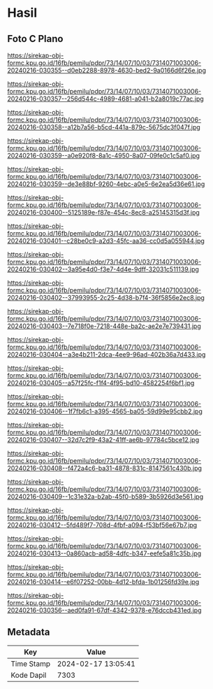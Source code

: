 # Hasil

## Foto C Plano

https://sirekap-obj-formc.kpu.go.id/16fb/pemilu/pdpr/73/14/07/10/03/7314071003006-20240216-030355--d0eb2288-8978-4630-bed2-9a0166d6f26e.jpg

https://sirekap-obj-formc.kpu.go.id/16fb/pemilu/pdpr/73/14/07/10/03/7314071003006-20240216-030357--256d544c-4989-4681-a041-b2a8019c77ac.jpg

https://sirekap-obj-formc.kpu.go.id/16fb/pemilu/pdpr/73/14/07/10/03/7314071003006-20240216-030358--a12b7a56-b5cd-441a-879c-5675dc3f047f.jpg

https://sirekap-obj-formc.kpu.go.id/16fb/pemilu/pdpr/73/14/07/10/03/7314071003006-20240216-030359--a0e920f8-8a1c-4950-8a07-09fe0c1c5af0.jpg

https://sirekap-obj-formc.kpu.go.id/16fb/pemilu/pdpr/73/14/07/10/03/7314071003006-20240216-030359--de3e88bf-9260-4ebc-a0e5-6e2ea5d36e61.jpg

https://sirekap-obj-formc.kpu.go.id/16fb/pemilu/pdpr/73/14/07/10/03/7314071003006-20240216-030400--5125189e-f87e-454c-8ec8-a25145315d3f.jpg

https://sirekap-obj-formc.kpu.go.id/16fb/pemilu/pdpr/73/14/07/10/03/7314071003006-20240216-030401--c28be0c9-a2d3-45fc-aa36-cc0d5a055944.jpg

https://sirekap-obj-formc.kpu.go.id/16fb/pemilu/pdpr/73/14/07/10/03/7314071003006-20240216-030402--3a95e4d0-f3e7-4d4e-9dff-32031c511139.jpg

https://sirekap-obj-formc.kpu.go.id/16fb/pemilu/pdpr/73/14/07/10/03/7314071003006-20240216-030402--37993955-2c25-4d38-b7f4-36f5856e2ec8.jpg

https://sirekap-obj-formc.kpu.go.id/16fb/pemilu/pdpr/73/14/07/10/03/7314071003006-20240216-030403--7e718f0e-7218-448e-ba2c-ae2e7e739431.jpg

https://sirekap-obj-formc.kpu.go.id/16fb/pemilu/pdpr/73/14/07/10/03/7314071003006-20240216-030404--a3e4b211-2dca-4ee9-96ad-402b36a7d433.jpg

https://sirekap-obj-formc.kpu.go.id/16fb/pemilu/pdpr/73/14/07/10/03/7314071003006-20240216-030405--a57f25fc-f1f4-4f95-bd10-4582254f6bf1.jpg

https://sirekap-obj-formc.kpu.go.id/16fb/pemilu/pdpr/73/14/07/10/03/7314071003006-20240216-030406--1f7fb6c1-a395-4565-ba05-59d99e95cbb2.jpg

https://sirekap-obj-formc.kpu.go.id/16fb/pemilu/pdpr/73/14/07/10/03/7314071003006-20240216-030407--32d7c2f9-43a2-41ff-ae6b-97784c5bce12.jpg

https://sirekap-obj-formc.kpu.go.id/16fb/pemilu/pdpr/73/14/07/10/03/7314071003006-20240216-030408--f472a4c6-ba31-4878-831c-8147561c430b.jpg

https://sirekap-obj-formc.kpu.go.id/16fb/pemilu/pdpr/73/14/07/10/03/7314071003006-20240216-030409--1c31e32a-b2ab-45f0-b589-3b5926d3e561.jpg

https://sirekap-obj-formc.kpu.go.id/16fb/pemilu/pdpr/73/14/07/10/03/7314071003006-20240216-030412--5fd489f7-708d-4fbf-a094-f53bf56e67b7.jpg

https://sirekap-obj-formc.kpu.go.id/16fb/pemilu/pdpr/73/14/07/10/03/7314071003006-20240216-030413--0a860acb-ad58-4dfc-b347-eefe5a81c35b.jpg

https://sirekap-obj-formc.kpu.go.id/16fb/pemilu/pdpr/73/14/07/10/03/7314071003006-20240216-030414--e6f07252-00bb-4d12-bfda-1b01256fd39e.jpg

https://sirekap-obj-formc.kpu.go.id/16fb/pemilu/pdpr/73/14/07/10/03/7314071003006-20240216-030356--aed0fa91-67df-4342-9378-e76dccb431ed.jpg


## Metadata

| Key        | Value               |
| ---------- | ------------------- |
| Time Stamp | 2024-02-17 13:05:41 |
| Kode Dapil | 7303                |



